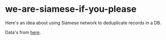 # we-are-siamese-if-you-please

Here's an idea about using Siamese network to deduplicate records in a DB.

Data's from [here](https://raw.githubusercontent.com/dedupeio/dedupe-examples/master/csv_example/csv_example_input_with_true_ids.csv).

